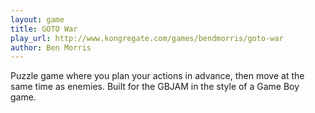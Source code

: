 ```yaml
---
layout: game
title: GOTO War
play_url: http://www.kongregate.com/games/bendmorris/goto-war
author: Ben Morris
---
```

Puzzle game where you plan your actions in advance, then move at the same time as enemies. Built for the GBJAM in the style of a Game Boy game.